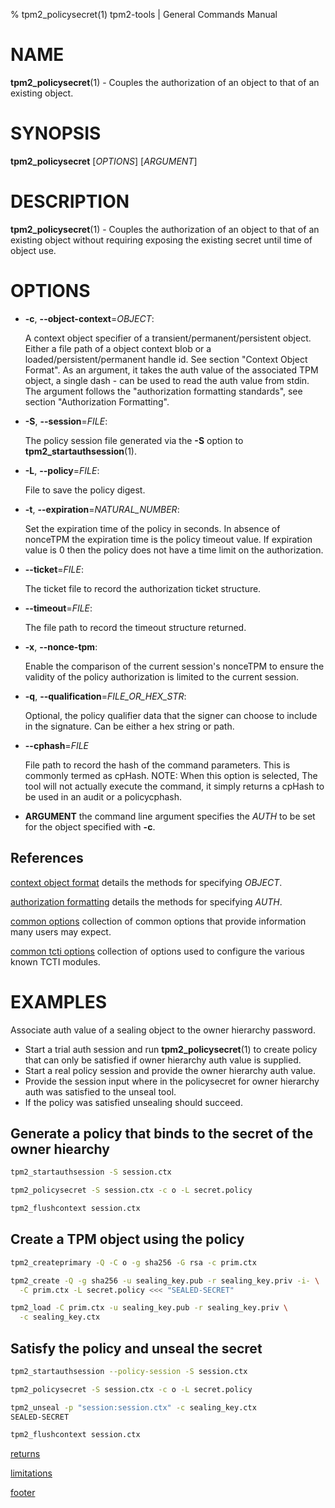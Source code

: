 % tpm2_policysecret(1) tpm2-tools | General Commands Manual

# NAME

**tpm2_policysecret**(1) - Couples the authorization of an object to that of an
existing object.

# SYNOPSIS

**tpm2_policysecret** [*OPTIONS*] [*ARGUMENT*]

# DESCRIPTION

**tpm2_policysecret**(1) - Couples the authorization of an object to that of an
existing object without requiring exposing the existing secret until time of
object use.

# OPTIONS

  * **-c**, **\--object-context**=_OBJECT_:

    A context object specifier of a transient/permanent/persistent object. Either
    a file path of a object context blob or a loaded/persistent/permanent handle
    id. See section "Context Object Format". As an argument, it takes the auth
    value of the associated TPM object, a single dash - can be used to read the
    auth value from stdin. The argument follows the "authorization formatting
    standards", see section "Authorization Formatting".

  * **-S**, **\--session**=_FILE_:

    The policy session file generated via the **-S** option to
    **tpm2_startauthsession**(1).

  * **-L**, **\--policy**=_FILE_:

    File to save the policy digest.

  * **-t**, **\--expiration**=_NATURAL_NUMBER_:

    Set the expiration time of the policy in seconds. In absence of nonceTPM
    the expiration time is the policy timeout value. If expiration value
    is 0 then the policy does not have a time limit on the authorization.

  * **\--ticket**=_FILE_:

    The ticket file to record the authorization ticket structure.

  * **\--timeout**=_FILE_:

    The file path to record the timeout structure returned.

  * **-x**, **\--nonce-tpm**:

    Enable the comparison of the current session's nonceTPM to ensure the
    validity of the policy authorization is limited to the current session.

  * **-q**, **\--qualification**=_FILE\_OR\_HEX\_STR_:

    Optional, the policy qualifier data that the signer can choose to include in the
    signature. Can be either a hex string or path.

  * **\--cphash**=_FILE_

    File path to record the hash of the command parameters. This is commonly
    termed as cpHash. NOTE: When this option is selected, The tool will not
    actually execute the command, it simply returns a cpHash to be used in
    an audit or a policycphash.

  * **ARGUMENT** the command line argument specifies the _AUTH_ to be set for
    the object specified with **-c**.

## References

[context object format](common/ctxobj.md) details the methods for specifying
_OBJECT_.

[authorization formatting](common/authorizations.md) details the methods for
specifying _AUTH_.

[common options](common/options.md) collection of common options that provide
information many users may expect.

[common tcti options](common/tcti.md) collection of options used to configure
the various known TCTI modules.

# EXAMPLES

Associate auth value of a sealing object to the owner hierarchy password.
* Start a trial auth session and run **tpm2_policysecret**(1) to create policy
that can only be satisfied if owner hierarchy auth value is supplied.
* Start a real policy session and provide the owner hierarchy auth value.
* Provide the session input where in the policysecret for owner hierarchy auth
was satisfied to the unseal tool.
* If the policy was satisfied unsealing should succeed.

## Generate a policy that binds to the secret of the owner hiearchy
```bash
tpm2_startauthsession -S session.ctx

tpm2_policysecret -S session.ctx -c o -L secret.policy

tpm2_flushcontext session.ctx
```

## Create a TPM object using the policy
```bash
tpm2_createprimary -Q -C o -g sha256 -G rsa -c prim.ctx

tpm2_create -Q -g sha256 -u sealing_key.pub -r sealing_key.priv -i- \
  -C prim.ctx -L secret.policy <<< "SEALED-SECRET"

tpm2_load -C prim.ctx -u sealing_key.pub -r sealing_key.priv \
  -c sealing_key.ctx
```

## Satisfy the policy and unseal the secret
```bash
tpm2_startauthsession --policy-session -S session.ctx

tpm2_policysecret -S session.ctx -c o -L secret.policy

tpm2_unseal -p "session:session.ctx" -c sealing_key.ctx
SEALED-SECRET

tpm2_flushcontext session.ctx
```

[returns](common/returns.md)

[limitations](common/policy-limitations.md)

[footer](common/footer.md)
